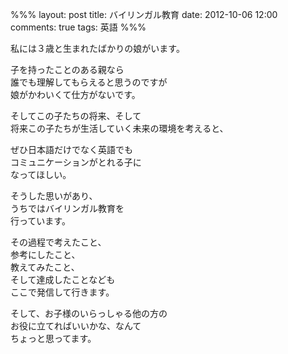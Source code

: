 %%%
layout: post
title: バイリンガル教育
date: 2012-10-06 12:00
comments: true
tags: 英語
%%%

私には３歳と生まれたばかりの娘がいます。

子を持ったことのある親なら<br />
誰でも理解してもらえると思うのですが<br />
娘がかわいくて仕方がないです。

そしてこの子たちの将来、そして<br />
将来この子たちが生活していく未来の環境を考えると、

ぜひ日本語だけでなく英語でも<br />
コミュニケーションがとれる子に<br />
なってほしい。

そうした思いがあり、<br />
うちではバイリンガル教育を<br />
行っています。

その過程で考えたこと、<br />
参考にしたこと、<br />
教えてみたこと、<br />
そして達成したことなども<br />
ここで発信して行きます。

そして、お子様のいらっしゃる他の方の<br />
お役に立てればいいかな、なんて<br />
ちょっと思ってます。
